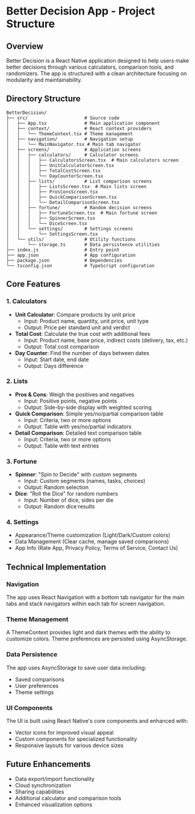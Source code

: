 # Better Decision App - Project Structure

## Overview
Better Decision is a React Native application designed to help users make better decisions through various calculators, comparison tools, and randomizers. The app is structured with a clean architecture focusing on modularity and maintainability.

## Directory Structure

```
BetterDecision/
├── src/                     # Source code
│   ├── App.tsx              # Main application component
│   ├── context/             # React context providers
│   │   └── ThemeContext.tsx # Theme management
│   ├── navigation/          # Navigation setup
│   │   └── MainNavigator.tsx # Main tab navigator
│   ├── screens/             # Application screens
│   │   ├── calculators/     # Calculator screens
│   │   │   ├── CalculatorsScreen.tsx  # Main calculators screen
│   │   │   ├── UnitCalculatorScreen.tsx
│   │   │   ├── TotalCostScreen.tsx
│   │   │   └── DayCounterScreen.tsx
│   │   ├── lists/           # List comparison screens
│   │   │   ├── ListsScreen.tsx  # Main lists screen
│   │   │   ├── ProsConsScreen.tsx
│   │   │   ├── QuickComparisonScreen.tsx
│   │   │   └── DetailComparisonScreen.tsx
│   │   ├── fortune/         # Random decision screens
│   │   │   ├── FortuneScreen.tsx  # Main fortune screen
│   │   │   ├── SpinnerScreen.tsx
│   │   │   └── DiceScreen.tsx
│   │   └── settings/        # Settings screens
│   │       └── SettingsScreen.tsx
│   └── utils/               # Utility functions
│       └── storage.ts       # Data persistence utilities
├── index.js                 # Entry point
├── app.json                 # App configuration
├── package.json             # Dependencies
└── tsconfig.json            # TypeScript configuration
```

## Core Features

### 1. Calculators
- **Unit Calculator**: Compare products by unit price
  - Input: Product name, quantity, unit price, unit type
  - Output: Price per standard unit and verdict
- **Total Cost**: Calculate the true cost with additional fees
  - Input: Product name, base price, indirect costs (delivery, tax, etc.)
  - Output: Total cost comparison
- **Day Counter**: Find the number of days between dates
  - Input: Start date, end date
  - Output: Days difference

### 2. Lists
- **Pros & Cons**: Weigh the positives and negatives
  - Input: Positive points, negative points
  - Output: Side-by-side display with weighted scoring
- **Quick Comparison**: Simple yes/no/partial comparison table
  - Input: Criteria, two or more options
  - Output: Table with yes/no/partial indicators
- **Detail Comparison**: Detailed text comparison table
  - Input: Criteria, two or more options
  - Output: Table with text entries

### 3. Fortune
- **Spinner**: "Spin to Decide" with custom segments
  - Input: Custom segments (names, tasks, choices)
  - Output: Random selection
- **Dice**: "Roll the Dice" for random numbers
  - Input: Number of dice, sides per die
  - Output: Random dice results

### 4. Settings
- Appearance/Theme customization (Light/Dark/Custom colors)
- Data Management (Clear cache, manage saved comparisons)
- App Info (Rate App, Privacy Policy, Terms of Service, Contact Us)

## Technical Implementation

### Navigation
The app uses React Navigation with a bottom tab navigator for the main tabs and stack navigators within each tab for screen navigation.

### Theme Management
A ThemeContext provides light and dark themes with the ability to customize colors. Theme preferences are persisted using AsyncStorage.

### Data Persistence
The app uses AsyncStorage to save user data including:
- Saved comparisons
- User preferences
- Theme settings

### UI Components
The UI is built using React Native's core components and enhanced with:
- Vector icons for improved visual appeal
- Custom components for specialized functionality
- Responsive layouts for various device sizes

## Future Enhancements
- Data export/import functionality
- Cloud synchronization
- Sharing capabilities
- Additional calculator and comparison tools
- Enhanced visualization options
